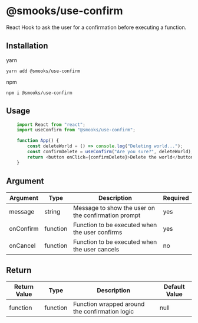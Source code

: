# @smooks/use-confirm
React Hook to ask the user for a confirmation before executing a function.

## Installation
yarn

``` yarn add @smooks/use-confirm ```

npm

``` npm i @smooks/use-confirm ```

## Usage

```js 
    import React from "react";
    import useConfirm from "@smooks/use-confirm";

    function App() {
        const deleteWorld = () => console.log("Deleting world...");
        const confirmDelete = useConfirm("Are you sure?", deleteWorld);
        return <button onClick={confirmDelete}>Delete the world</button>;
    }
```

## Argument

| Argument   | Type     | Description                                            | Required |
| ---------- | -------- | ------------------------------------------------------ | -------- |
| message    | string   | Message to show the user on the confirmation prompt  | yes      |
| onConfirm  | function | Function to be executed when the user confirms       | yes      |
| onCancel   | function | Function to be executed when the user cancels        | no       |

## Return

| Return Value   | Type     | Description                                            | Default Value |
| ---------- | -------- | ------------------------------------------------------ | -------- |
| function    | function   | Function wrapped around the confirmation logic	  | null      |
